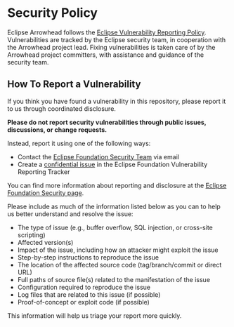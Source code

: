 # Security Policy

Eclipse Arrowhead follows the [Eclipse Vulnerability Reporting Policy](https://www.eclipse.org/security/policy.php).
Vulnerabilities are tracked by the Eclipse security team, in cooperation with the Arrowhead project lead.
Fixing vulnerabilities is taken care of by the Arrowhead project committers, with assistance and guidance of the security
team.

## How To Report a Vulnerability

If you think you have found a vulnerability in this repository, please report it to us through coordinated disclosure.

**Please do not report security vulnerabilities through public issues, discussions, or change requests.**

Instead, report it using one of the following ways:

* Contact the [Eclipse Foundation Security Team](mailto:security@eclipse-foundation.org) via email
* Create a [confidential issue](https://gitlab.eclipse.org/security/vulnerability-reports/-/issues/new?issuable_template=new_vulnerability) in the Eclipse Foundation Vulnerability Reporting Tracker

You can find more information about reporting and disclosure at the [Eclipse Foundation Security page](https://www.eclipse.org/security/).

Please include as much of the information listed below as you can to help us better understand and resolve the issue:

* The type of issue (e.g., buffer overflow, SQL injection, or cross-site scripting)
* Affected version(s)
* Impact of the issue, including how an attacker might exploit the issue
* Step-by-step instructions to reproduce the issue
* The location of the affected source code (tag/branch/commit or direct URL)
* Full paths of source file(s) related to the manifestation of the issue
* Configuration required to reproduce the issue
* Log files that are related to this issue (if possible)
* Proof-of-concept or exploit code (if possible)

This information will help us triage your report more quickly.
